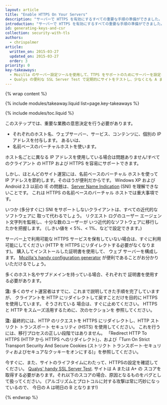 ```yaml
---
layout: article
title: "Enable HTTPS On Your Servers"
description: "サーバーで HTTPS を有効にするすべての重要な手順の準備ができました。"
introduction: "サーバーで HTTPS を有効にするすべての重要な手順の準備ができました。"
id: generating-keys-and-csr
collection: security-with-tls
authors:
  - chrispalmer
article:
  written_on: 2015-03-27
  updated_on: 2015-03-27
  order: 3
priority: 0
key-takeaways:
  - Mozilla のサーバー設定ツールを使用して、TTPS をサポートのためにサーバーを設定します。
  - Qualys の便利な SSL Server Test で定期的にサイトをテストし、少なくとも A または A+ を得られるようにします。
---
```


{% wrap content %}

{% include modules/takeaway.liquid list=page.key-takeaways %}

{% include modules/toc.liquid %}

このステップでは、重要な業務の意思決定を行う必要があります。

* それぞれのホスト名、ウェブサーバー、サービス、コンテンツに、個別の IP アドレスを付与します。
  あるいは、
* 名前ベースのバーチャルホストを使います。

ホスト名ごとに異なる IP アドレスを使用している場合は問題ありません!すべてのクライアント
の HTTP および HTTPS を容易にサポートできます。

しかし、ほとんどのサイト運営には、名前ベースのバーチャル ホストを使って IP
アドレスを節約します。そのほうが便利だからです。 Windows XP 
および Android 2.3 以前の IE の問題は、[Server
Name Indication](https://en.wikipedia.org/wiki/Server_Name_Indication) (SNI) を理解できないことです。
これは HTTPS の名前ベースのバーチャル ホストでは重大事項です。

いつか (多分すぐに) SNI をサポートしないクライアントは、すべての近代的なソフトウェアに
取って代わるでしょう。 リクエスト ログのユーザー エージェント文字列を監視し、十分な数のユーザーが
いつ近代的なソフトウェアに移行したかを把握します。 (しきい値を
 &lt; 5%、&lt; 1%、などで設定できます。)

サーバー上で利用可能な HTTPS サービスを保有していない場合は、すぐに利用可能にしてください
(HTTP を HTTPS にリダイレクトする必要がなくなります)。 購入してインストールした証明書を使用して、
ウェブ サーバーを構成します。 [Mozilla's handy
configuration
generator](https://mozilla.github.io/server-side-tls/ssl-config-generator/)
が便利であることがお分かりいただけるでしょう。

多くのホスト名やサブドメインを持っている場合、それぞれで
証明書を使用する必要があります。

**注:** 多くのサイト運営者はすでに、これまで説明してきた手順を完了していますが、
クライアントを HTTP にリダイレクトして戻すことだけを目的に HTTPS を使用しています。 そうされている
場合は、すぐに止めてください。 HTTPS と HTTP をスムーズ活用するために、次のセクションを
参照してください。

**注:** 最終的には、HTTP のリクエストを HTTPS にリダイレクトし、HTTP ストリクト 
トランスポート セキュリティ (HSTS) を使用してください。 これを行うには、移行プロセスの正しい段階ではありません。
「Redirect HTTP To HTTPS (HTTP から HTTPS へのリダイレクト)」、および「Turn On Strict Transport Security And Secure Cookies (ストリクト トランスポート·セキュリティおよびセキュアなクッキーをオンにする)」を参照してください。

今すぐに、また、サイトのライフタイムにわたって、HTTPSの設定を確認してください。
[Qualys' handy SSL Server Test](https://www.ssllabs.com/ssltest/). サイトは A または A+ の
スコアを取得する必要があります。それ以下のスコアの場合、原因となるものをバグとして扱ってください。
(アルゴリズムとプロトコルに対する攻撃は常に巧妙になっているので、
今日の A は明日の B となります!)

{% endwrap %}
